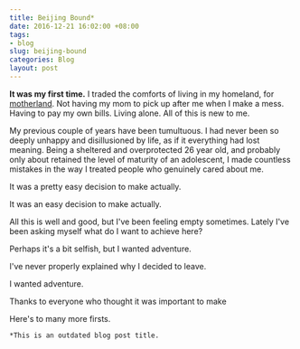 ```yaml
---
title: Beijing Bound*
date: 2016-12-21 16:02:00 +08:00
tags:
- blog
slug: beijing-bound
categories: Blog
layout: post
---
```


**It was my first time.** I traded the comforts of living in my homeland, for  [motherland](https://en.wikipedia.org/wiki/Beijing). Not having my mom to pick up after me when I make a mess. Having to pay my own bills. Living alone. All of this is new to me.

My previous couple of years have been tumultuous. I had never been so deeply unhappy and disillusioned by life, as if it everything had lost meaning. Being a sheltered and overprotected 26 year old, and probably only about retained the level of maturity of an adolescent, I made countless mistakes in the way I treated people who genuinely cared about me.

It was a pretty easy decision to make actually. 

It was an easy decision to make actually.

All this is well and good, but I've been feeling empty sometimes. Lately I've been asking myself what do I want to achieve here?

Perhaps it's a bit selfish, but I wanted adventure.

I've never properly explained why I decided to leave.

I wanted adventure.

Thanks to everyone who thought it was important to make

Here's to many more firsts.

`*This is an outdated blog post title.`

<div class="whitespace"></div>